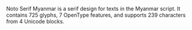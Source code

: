 Noto Serif Myanmar is a serif design for texts in the Myanmar script. It contains 725 glyphs, 7 OpenType features, and supports 239 characters from 4 Unicode blocks.